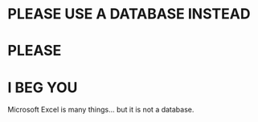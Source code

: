 # PLEASE USE A DATABASE INSTEAD
# PLEASE
# I BEG YOU

Microsoft Excel is many things...
but it is not a database.

